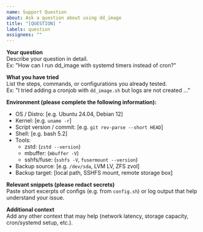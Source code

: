 ```yaml
---
name: Support Question
about: Ask a question about using dd_image
title: "[QUESTION] "
labels: question
assignees: ""
---
```


**Your question**  
Describe your question in detail.  
Ex: "How can I run dd_image with systemd timers instead of cron?"

**What you have tried**  
List the steps, commands, or configurations you already tested.  
Ex: "I tried adding a cronjob with `dd_image.sh` but logs are not created …"

**Environment (please complete the following information):**
- OS / Distro: [e.g. Ubuntu 24.04, Debian 12]
- Kernel: [e.g. `uname -r`]
- Script version / commit: [e.g. `git rev-parse --short HEAD`]
- Shell: [e.g. bash 5.2]
- Tools:
  - zstd: (`zstd --version`)
  - mbuffer: (`mbuffer -V`)
  - sshfs/fuse: (`sshfs -V`, `fusermount --version`)
- Backup source: [e.g. `/dev/sda`, LVM LV, ZFS zvol]
- Backup target: [local path, SSHFS mount, remote storage box]

**Relevant snippets (please redact secrets)**  
Paste short excerpts of configs (e.g. from `config.sh`) or log output that help understand your issue.

**Additional context**  
Add any other context that may help (network latency, storage capacity, cron/systemd setup, etc.).
